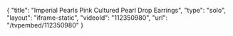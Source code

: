 {
    "title": "Imperial Pearls Pink Cultured Pearl Drop Earrings",
    "type": "solo",
    "layout": "iframe-static",
    "videoId": "112350980",
    "url": "\/tvpembed\/112350980"
}
